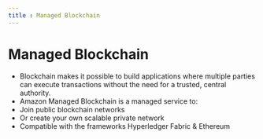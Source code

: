 ```yaml
---
title : Managed Blockchain
---
```

# Managed Blockchain
- Blockchain makes it possible to build applications where multiple parties can execute transactions without the need for a trusted, central authority.
- Amazon Managed Blockchain is a managed service to:
- Join public blockchain networks
- Or create your own scalable private network
- Compatible with the frameworks Hyperledger Fabric & Ethereum